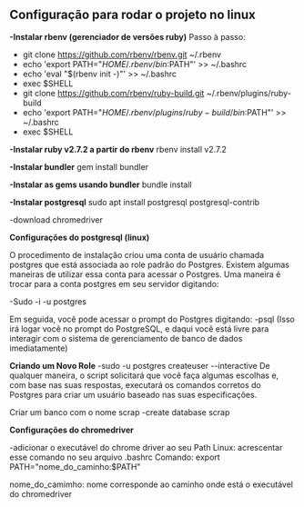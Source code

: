 ## Configuração para rodar o projeto no linux

**-Instalar rbenv (gerenciador de versões ruby)**
Passo à passo:
* git clone https://github.com/rbenv/rbenv.git ~/.rbenv
* echo 'export PATH="$HOME/.rbenv/bin:$PATH"' >> ~/.bashrc
* echo 'eval "$(rbenv init -)"' >> ~/.bashrc
* exec $SHELL
* git clone https://github.com/rbenv/ruby-build.git ~/.rbenv/plugins/ruby-build
* echo 'export PATH="$HOME/.rbenv/plugins/ruby-build/bin:$PATH"' >> ~/.bashrc
* exec $SHELL

**-Instalar ruby v2.7.2 a partir do rbenv**
rbenv install v2.7.2

**-Instalar bundler**
    gem install bundler

**-Instalar as gems usando bundler**
    bundle install

**-Instalar postgresql**
    sudo apt install postgresql postgresql-contrib

-download chromedriver



**Configurações do postgresql (linux)**

O procedimento de instalação criou uma conta de usuário chamada postgres que está associada ao role padrão do Postgres. Existem algumas maneiras de utilizar essa conta para acessar o Postgres. Uma maneira é trocar para a conta postgres em seu servidor digitando:

-Sudo -i -u postgres

Em seguida, você pode acessar o prompt do Postgres digitando:
-psql (Isso irá logar você no prompt do PostgreSQL, e daqui você está livre para interagir com o sistema de gerenciamento de banco de dados imediatamente)



**Criando um Novo Role**
-sudo -u postgres createuser --interactive
De qualquer maneira, o script solicitará que você faça algumas escolhas e, com base nas suas respostas, executará os comandos corretos do Postgres para criar um usuário baseado nas suas especificações.


Criar um banco com o nome scrap
-create database scrap

**Configurações do chromedriver**

-adicionar o executável do chrome driver ao seu Path
Linux: acrescentar esse comando no seu arquivo .bashrc
Comando: export PATH="nome_do_caminho:$PATH"

nome_do_camimho: nome corresponde ao caminho onde está o executável do chromedriver

